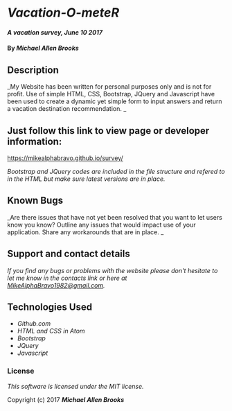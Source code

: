 # _Vacation-O-meteR_

#### _A vacation survey, June 10 2017_

#### By _**Michael Allen Brooks**_

## Description

_My Website has been written for personal purposes only and is not for profit.  Use of simple HTML, CSS, Bootstrap, JQuery and Javascript have been used to create a dynamic yet simple form to input answers and return a vacation destination recommendation. _

## Just follow this link to view page or developer information:

https://mikealphabravo.github.io/survey/

_Bootstrap and JQuery codes are included in the file structure and refered to in the HTML but make sure latest versions are in place._

## Known Bugs

_Are there issues that have not yet been resolved that you want to let users know you know?  Outline any issues that would impact use of your application.  Share any workarounds that are in place. _

## Support and contact details

_If you find any bugs or problems with the website please don't hesitate to let me know in the contacts link or here at MikeAlphaBravo1982@gmail.com._

## Technologies Used

* _Github.com_
* _HTML and CSS in Atom_
* _Bootstrap_
* _JQuery_
* _Javascript_

### License

*This software is licensed under the MIT license.*

Copyright (c) 2017 **_Michael Allen Brooks_**
